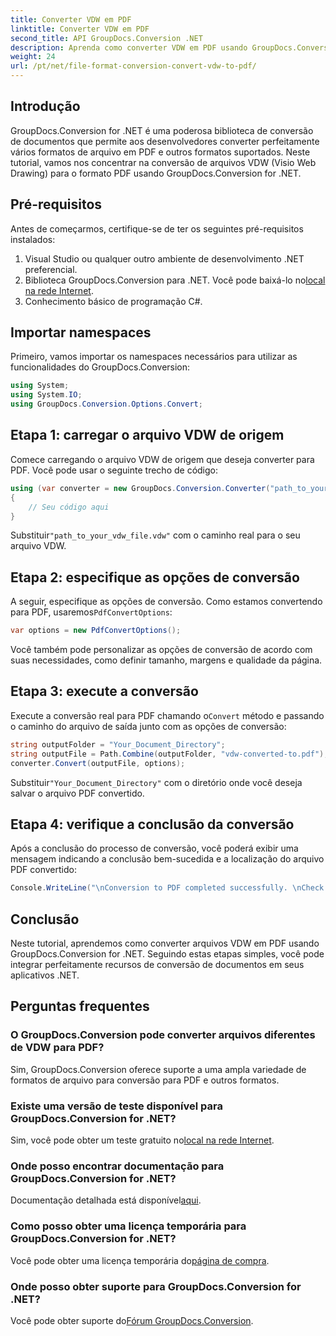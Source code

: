 ```yaml
---
title: Converter VDW em PDF
linktitle: Converter VDW em PDF
second_title: API GroupDocs.Conversion .NET
description: Aprenda como converter VDW em PDF usando GroupDocs.Conversion for .NET. Siga nosso tutorial passo a passo para uma integração perfeita.
weight: 24
url: /pt/net/file-format-conversion-convert-vdw-to-pdf/
---
```

## Introdução
GroupDocs.Conversion for .NET é uma poderosa biblioteca de conversão de documentos que permite aos desenvolvedores converter perfeitamente vários formatos de arquivo em PDF e outros formatos suportados. Neste tutorial, vamos nos concentrar na conversão de arquivos VDW (Visio Web Drawing) para o formato PDF usando GroupDocs.Conversion for .NET.
## Pré-requisitos
Antes de começarmos, certifique-se de ter os seguintes pré-requisitos instalados:
1. Visual Studio ou qualquer outro ambiente de desenvolvimento .NET preferencial.
2.  Biblioteca GroupDocs.Conversion para .NET. Você pode baixá-lo no[local na rede Internet](https://releases.groupdocs.com/conversion/net/).
3. Conhecimento básico de programação C#.

## Importar namespaces
Primeiro, vamos importar os namespaces necessários para utilizar as funcionalidades do GroupDocs.Conversion:
```csharp
using System;
using System.IO;
using GroupDocs.Conversion.Options.Convert;
```
## Etapa 1: carregar o arquivo VDW de origem
Comece carregando o arquivo VDW de origem que deseja converter para PDF. Você pode usar o seguinte trecho de código:
```csharp
using (var converter = new GroupDocs.Conversion.Converter("path_to_your_vdw_file.vdw"))
{
    // Seu código aqui
}
```
 Substituir`"path_to_your_vdw_file.vdw"` com o caminho real para o seu arquivo VDW.
## Etapa 2: especifique as opções de conversão
 A seguir, especifique as opções de conversão. Como estamos convertendo para PDF, usaremos`PdfConvertOptions`:
```csharp
var options = new PdfConvertOptions();
```
Você também pode personalizar as opções de conversão de acordo com suas necessidades, como definir tamanho, margens e qualidade da página.
## Etapa 3: execute a conversão
 Execute a conversão real para PDF chamando o`Convert` método e passando o caminho do arquivo de saída junto com as opções de conversão:
```csharp
string outputFolder = "Your_Document_Directory";
string outputFile = Path.Combine(outputFolder, "vdw-converted-to.pdf");
converter.Convert(outputFile, options);
```
 Substituir`"Your_Document_Directory"` com o diretório onde você deseja salvar o arquivo PDF convertido.
## Etapa 4: verifique a conclusão da conversão
Após a conclusão do processo de conversão, você poderá exibir uma mensagem indicando a conclusão bem-sucedida e a localização do arquivo PDF convertido:
```csharp
Console.WriteLine("\nConversion to PDF completed successfully. \nCheck output in {0}", outputFolder);
```

## Conclusão
Neste tutorial, aprendemos como converter arquivos VDW em PDF usando GroupDocs.Conversion for .NET. Seguindo estas etapas simples, você pode integrar perfeitamente recursos de conversão de documentos em seus aplicativos .NET.
## Perguntas frequentes
### O GroupDocs.Conversion pode converter arquivos diferentes de VDW para PDF?
Sim, GroupDocs.Conversion oferece suporte a uma ampla variedade de formatos de arquivo para conversão para PDF e outros formatos.
### Existe uma versão de teste disponível para GroupDocs.Conversion for .NET?
Sim, você pode obter um teste gratuito no[local na rede Internet](https://releases.groupdocs.com/).
### Onde posso encontrar documentação para GroupDocs.Conversion for .NET?
 Documentação detalhada está disponível[aqui](https://tutorials.groupdocs.com/conversion/net/).
### Como posso obter uma licença temporária para GroupDocs.Conversion for .NET?
 Você pode obter uma licença temporária do[página de compra](https://purchase.groupdocs.com/temporary-license/).
### Onde posso obter suporte para GroupDocs.Conversion for .NET?
 Você pode obter suporte do[Fórum GroupDocs.Conversion](https://forum.groupdocs.com/c/conversion/11).